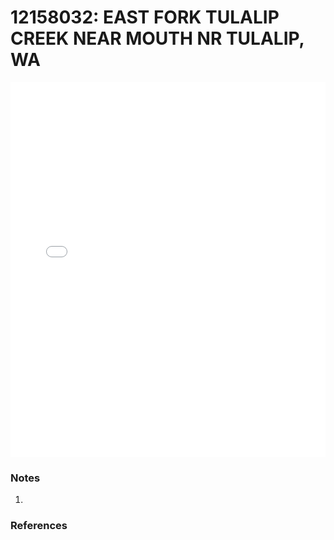 # 12158032: EAST FORK TULALIP CREEK NEAR MOUTH NR TULALIP, WA

<iframe src="/_static/stations/12158032_fdc.html" width="100%" height="600" frameborder="0"></iframe>

### Notes
1. 

### References

